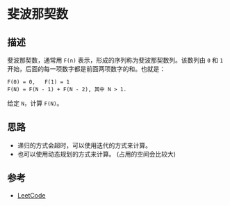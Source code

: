 # 斐波那契数

## 描述

斐波那契数，通常用 `F(n)` 表示，形成的序列称为斐波那契数列。该数列由 `0` 和 `1` 开始，后面的每一项数字都是前面两项数字的和。也就是：

```
F(0) = 0,   F(1) = 1
F(N) = F(N - 1) + F(N - 2), 其中 N > 1.
```

给定 `N`，计算 `F(N)`。

## 思路

- 递归的方式会超时，可以使用迭代的方式来计算。
- 也可以使用动态规划的方式来计算。 (占用的空间会比较大)


## 参考

- [LeetCode](https://leetcode-cn.com/problems/fibonacci-number)

